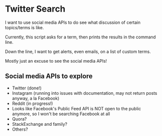 # Twitter Search

I want to use social media APIs to do see what discussion of certain topics/terms is like.

Currently, this script asks for a term, then prints the results in the command line.

Down the line, I want to get alerts, even emails, on a list of custom terms.

Mostly just an excuse to see the social media APIs!


## Social media APIs to explore
- Twitter (done!)
- Instagram (running into issues with documentation, may not return posts anyway, a la Facebook)
- Reddit (in progress!)
- Looks like Facebook's Public Feed API is NOT open to the public anymore, so I won't be searching Facebook at all
- Quora?
- StackExchange and family?
- Others?

